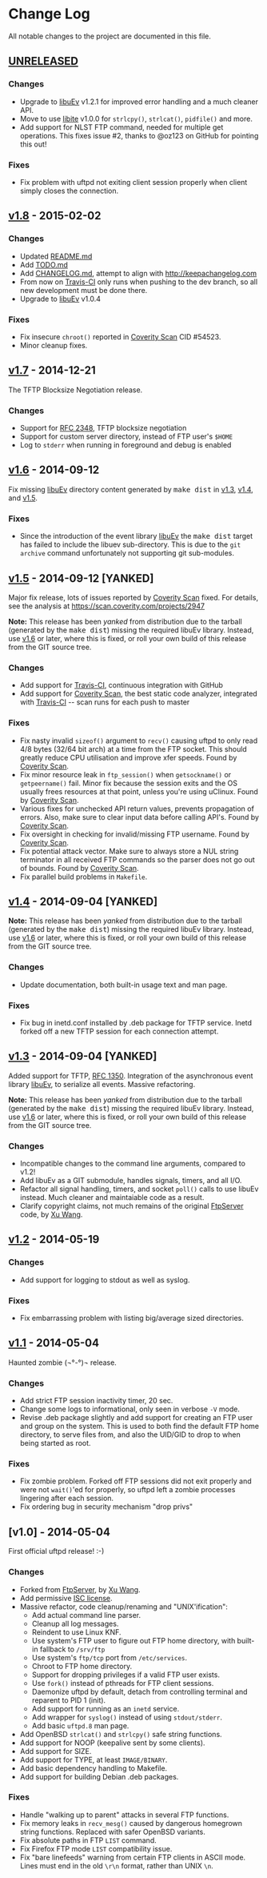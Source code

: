 Change Log
==========

All notable changes to the project are documented in this file.


[UNRELEASED]
------------

### Changes
- Upgrade to [libuEv] v1.2.1 for improved error handling and a much
  cleaner API.
- Move to use [libite] v1.0.0 for `strlcpy()`, `strlcat()`, `pidfile()`
  and more.
- Add support for NLST FTP command, needed for multiple get operations.
  This fixes issue #2, thanks to @oz123 on GitHub for pointing this out!

### Fixes
- Fix problem with uftpd not exiting client session properly when client
  simply closes the connection.
  

[v1.8] - 2015-02-02
-------------------

### Changes
- Updated [README.md]
- Add [TODO.md]
- Add [CHANGELOG.md], attempt to align with http://keepachangelog.com
- From now on [Travis-CI] only runs when pushing to the dev branch,
  so all new development must be done there.
- Upgrade to [libuEv] v1.0.4

### Fixes
- Fix insecure `chroot()` reported in [Coverity Scan] CID #54523.
- Minor cleanup fixes.


[v1.7] - 2014-12-21
-------------------

The TFTP Blocksize Negotiation release.

### Changes
- Support for [RFC 2348], TFTP blocksize negotiation
- Support for custom server directory, instead of FTP user's `$HOME`
- Log to `stderr` when running in foreground and debug is enabled


[v1.6] - 2014-09-12
-------------------

Fix missing [libuEv] directory content generated by <kbd>make dist</kbd>
in [v1.3], [v1.4], and [v1.5].

### Fixes
- Since the introduction of the event library [libuEv] the <kbd>make
  dist</kbd> target has failed to include the libuev sub-directory.
  This is due to the `git archive` command unfortunately not supporting
  git sub-modules.


[v1.5] - 2014-09-12 [YANKED]
----------------------------

Major fix release, lots of issues reported by [Coverity Scan] fixed.
For details, see the analysis at https://scan.coverity.com/projects/2947

**Note:** This release has been *yanked* from distribution due to the
tarball (generated by the <kbd>make dist</kbd>) missing the required
libuEv library.  Instead, use [v1.6] or later, where this is fixed, or
roll your own build of this release from the GIT source tree.

### Changes
- Add support for [Travis-CI], continuous integration with GitHub
- Add support for [Coverity Scan], the best static code analyzer,
  integrated with [Travis-CI] -- scan runs for each push to master

### Fixes
- Fix nasty invalid `sizeof()` argument to `recv()` causing uftpd to
  only read 4/8 bytes (32/64 bit arch) at a time from the FTP socket.
  This should greatly reduce CPU utilisation and improve xfer speeds.
  Found by [Coverity Scan].
- Fix minor resource leak in `ftp_session()` when `getsockname()` or
  `getpeername()` fail.  Minor fix because the session exits and the OS
  usually frees resources at that point, unless you're using uClinux.
  Found by [Coverity Scan].
- Various fixes for unchecked API return values, prevents propagation of
  errors.  Also, make sure to clear input data before calling API's.
  Found by [Coverity Scan].
- Fix oversight in checking for invalid/missing FTP username.
  Found by [Coverity Scan].
- Fix potential attack vector.  Make sure to always store a NUL string
  terminator in all received FTP commands so the parser does not go out
  of bounds. Found by [Coverity Scan].
- Fix parallel build problems in `Makefile`.


[v1.4] - 2014-09-04 [YANKED]
----------------------------

**Note:** This release has been *yanked* from distribution due to the
tarball (generated by the <kbd>make dist</kbd>) missing the required
libuEv library.  Instead, use [v1.6] or later, where this is fixed, or
roll your own build of this release from the GIT source tree.

### Changes
- Update documentation, both built-in usage text and man page.

### Fixes
- Fix bug in inetd.conf installed by .deb package for TFTP service.
  Inetd forked off a new TFTP session for each connection attempt.


[v1.3] - 2014-09-04 [YANKED]
----------------------------

Added support for TFTP, [RFC 1350].  Integration of the asynchronous
event library [libuEv], to serialize all events.  Massive refactoring.

**Note:** This release has been *yanked* from distribution due to the
tarball (generated by the <kbd>make dist</kbd>) missing the required
libuEv library.  Instead, use [v1.6] or later, where this is fixed, or
roll your own build of this release from the GIT source tree.

### Changes
- Incompatible changes to the command line arguments, compared to v1.2!
- Add libuEv as a GIT submodule, handles signals, timers, and all I/O.
- Refactor all signal handling, timers, and socket `poll()` calls to
  use libuEv instead.  Much cleaner and maintaiable code as a result.
- Clarify copyright claims, not much remains of the original [FtpServer]
  code, by [Xu Wang].


[v1.2] - 2014-05-19
-------------------

### Changes
- Add support for logging to stdout as well as syslog.

### Fixes
- Fix embarrassing problem with listing big/average sized directories.


[v1.1] - 2014-05-04
-------------------

Haunted zombie (¬°-°)¬ release.

### Changes
- Add strict FTP session inactivity timer, 20 sec.
- Change some logs to informational, only seen in verbose `-V` mode.
- Revise .deb package slightly and add support for creating an FTP user
  and group on the system.  This is used to both find the default FTP
  home directory, to serve files from, and also the UID/GID to drop to
  when being started as root.

### Fixes
- Fix zombie problem.  Forked off FTP sessions did not exit properly and
  were not `wait()`'ed for properly, so uftpd left a zombie processes
  lingering after each session.
- Fix ordering bug in security mechanism "drop privs"


[v1.0] - 2014-05-04
-------------------

First official uftpd release! :-)

### Changes
- Forked from [FtpServer], by [Xu Wang].
- Add permissive [ISC license].
- Massive refactor, code cleanup/renaming and "UNIX'ification":
  - Add actual command line parser.
  - Cleanup all log messages.
  - Reindent to use Linux KNF.
  - Use system's FTP user to figure out FTP home directory, with
    built-in fallback to `/srv/ftp`
  - Use system's `ftp/tcp` port from `/etc/services`.
  - Chroot to FTP home directory.
  - Support for dropping privileges if a valid FTP user exists.
  - Use `fork()` instead of pthreads for FTP client sessions.
  - Daemonize uftpd by default, detach from controlling terminal and
    reparent to PID 1 (init).
  - Add support for running as an `inetd` service.
  - Add wrapper for `syslog()` instead of using `stdout/stderr`.
  - Add basic `uftpd.8` man page.
- Add OpenBSD `strlcat()` and `strlcpy()` safe string functions.
- Add support for NOOP (keepalive sent by some clients).
- Add support for SIZE.
- Add support for TYPE, at least `IMAGE/BINARY`.
- Add basic dependency handling to Makefile.
- Add support for building Debian .deb packages.

### Fixes
- Handle "walking up to parent" attacks in several FTP functions.
- Fix memory leaks in `recv_mesg()` caused by dangerous homegrown string
  functions.  Replaced with safer OpenBSD variants.
- Fix absolute paths in FTP `LIST` command.
- Fix Firefox FTP mode `LIST` compatibility issue.
- Fix "bare linefeeds" warning from certain FTP clients in ASCII mode.
  Lines must end in the old `\r\n` format, rather than UNIX `\n`.


[UNRELEASED]:    https://github.com/troglobit/uftpd/compare/v1.8...HEAD
[v1.8]:          https://github.com/troglobit/uftpd/compare/v1.7...v1.8
[v1.7]:          https://github.com/troglobit/uftpd/compare/v1.6...v1.7
[v1.6]:          https://github.com/troglobit/uftpd/compare/v1.5...v1.6
[v1.5]:          https://github.com/troglobit/uftpd/compare/v1.4...v1.5
[v1.4]:          https://github.com/troglobit/uftpd/compare/v1.3...v1.4
[v1.3]:          https://github.com/troglobit/uftpd/compare/v1.2...v1.3
[v1.2]:          https://github.com/troglobit/uftpd/compare/v1.1...v1.2
[v1.1]:          https://github.com/troglobit/uftpd/compare/v1.0...v1.1
[libuEv]:        https://github.com/troglobit/libuev
[libite]:        https://github.com/troglobit/libite
[ISC license]:   http://en.wikipedia.org/wiki/ISC_license
[RFC 1350]:      http://tools.ietf.org/html/rfc1350
[RFC 2348]:      http://tools.ietf.org/html/rfc2348
[Xu Wang]:       https://github.com/xu-wang11/
[FtpServer]:     https://github.com/xu-wang11/FtpServer
[Travis-CI]:     https://travis-ci.org/troglobit/uftpd
[Coverity Scan]: https://scan.coverity.com/projects/2947
[TODO.md]:       https://github.com/troglobit/uftpd/blob/master/TODO.md
[README.md]:     https://github.com/troglobit/uftpd/blob/master/README.md
[CHANGELOG.md]:  https://github.com/troglobit/uftpd/blob/master/CHANGELOG.md

<!--
  -- Local Variables:
  -- mode: markdown
  -- End:
  -->
